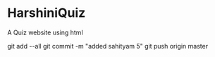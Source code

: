 # HarshiniQuiz
A Quiz website using html

git add --all
git commit -m "added sahityam 5"
git push origin master